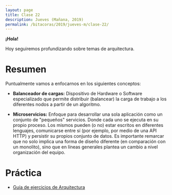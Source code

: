 ```yaml
---
layout: page
title: Clase 22
description: Jueves (Mañana, 2019)
permalink: /bitacoras/2019/jueves-m/clase-22/
---
```


**¡Hola!**

Hoy seguiremos profundizando sobre temas de arquitectura.

# Resumen

Puntualmente vamos a enfocarnos en los siguientes conceptos:

- **Balanceador de cargas:** Dispositivo de Hardware o Software especializado que permite distribuir (balancear) la carga de trabajo a los diferentes nodos a partir de un algoritmo.  

- **Microservicios:** Enfoque para desarrollar una sola aplicación como un conjunto de "pequeños" servicios. Donde cada uno se ejecuta en su propio proceso. Los mismos pueden (o no) estar escritos en diferentes lenguajes, comunicarse entre sí (por ejemplo, por medio de una API HTTP) y persistir su propios conjunto de datos. 
Es importante remarcar que no solo implica una forma de diseño diferente (en comparación con un monolito), sino que en líneas generales plantea un cambio a nivel organización del equipo.

# Práctica

- [Guía de ejercicios de Arquitectura](https://docs.google.com/document/d/1snIOX5rNp3kwEkWF3R04-KuujUbMTOz1wanl3Rut0Ts/edit?usp=sharing)
